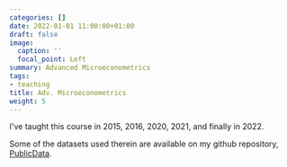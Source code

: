 ```yaml
---
categories: []
date: 2022-01-01 11:00:00+01:00
draft: false
image:
  caption: ''
  focal_point: Left
summary: Advanced Microeconometrics
tags:
- teaching
title: Adv. Microeconometrics
weight: 5
---
```


I've taught this course in 2015, 2016, 2020, 2021, and finally in 2022. 

Some of the datasets used therein are available on my github repository, [PublicData](https://github.com/AndersMunkN/publicdata). 

